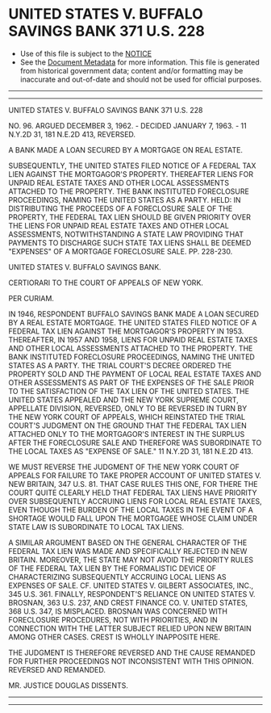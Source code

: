 ---
---

# UNITED STATES V. BUFFALO SAVINGS BANK 371 U.S. 228

* Use of this file is subject to the [NOTICE](https://github.com/publicdocs/notice/blob/master/NOTICE)
* See the [Document Metadata](../../../) for more information.
  This file is generated from historical government data; content and/or formatting may be inaccurate and out-of-date and should not be used for official purposes.

----------
----------

UNITED STATES V. BUFFALO SAVINGS BANK 371 U.S. 228

NO. 96.  ARGUED DECEMBER 3, 1962.  - DECIDED JANUARY 7, 1963.  - 11 N.Y.2D 31, 181 N.E.2D 413, REVERSED.

A BANK MADE A LOAN SECURED BY A MORTGAGE ON REAL ESTATE.

SUBSEQUENTLY, THE UNITED STATES FILED NOTICE OF A FEDERAL TAX LIEN AGAINST THE MORTGAGOR'S PROPERTY.  THEREAFTER LIENS FOR UNPAID REAL ESTATE TAXES AND OTHER LOCAL ASSESSMENTS ATTACHED TO THE PROPERTY.  THE BANK INSTITUTED FORECLOSURE PROCEEDINGS, NAMING THE UNITED STATES AS A PARTY.  HELD:  IN DISTRIBUTING THE PROCEEDS OF A FORECLOSURE SALE OF THE PROPERTY, THE FEDERAL TAX LIEN SHOULD BE GIVEN PRIORITY OVER THE LIENS FOR UNPAID REAL ESTATE TAXES AND OTHER LOCAL ASSESSMENTS, NOTWITHSTANDING A STATE LAW PROVIDING THAT PAYMENTS TO DISCHARGE SUCH STATE TAX LIENS SHALL BE DEEMED "EXPENSES" OF A MORTGAGE FORECLOSURE SALE.  PP. 228-230.

UNITED STATES V. BUFFALO SAVINGS BANK.

CERTIORARI TO THE COURT OF APPEALS OF NEW YORK.

PER CURIAM.

IN 1946, RESPONDENT BUFFALO SAVINGS BANK MADE A LOAN SECURED BY A REAL ESTATE MORTGAGE.  THE UNITED STATES FILED NOTICE OF A FEDERAL TAX LIEN AGAINST THE MORTGAGOR'S PROPERTY IN 1953.  THEREAFTER, IN 1957 AND 1958, LIENS FOR UNPAID REAL ESTATE TAXES AND OTHER LOCAL ASSESSMENTS ATTACHED TO THE PROPERTY.  THE BANK INSTITUTED FORECLOSURE PROCEEDINGS, NAMING THE UNITED STATES AS A PARTY.  THE TRIAL COURT'S DECREE ORDERED THE PROPERTY SOLD AND THE PAYMENT OF LOCAL REAL ESTATE TAXES AND OTHER ASSESSMENTS AS PART OF THE EXPENSES OF THE SALE PRIOR TO THE SATISFACTION OF THE TAX LIEN OF THE UNITED STATES.  THE UNITED STATES APPEALED AND THE NEW YORK SUPREME COURT, APPELLATE DIVISION, REVERSED, ONLY TO BE REVERSED IN TURN BY THE NEW YORK COURT OF APPEALS, WHICH REINSTATED THE TRIAL COURT'S JUDGMENT ON THE GROUND THAT THE FEDERAL TAX LIEN ATTACHED ONLY TO THE MORTGAGOR'S INTEREST IN THE SURPLUS AFTER THE FORECLOSURE SALE AND THEREFORE WAS SUBORDINATE TO THE LOCAL TAXES AS "EXPENSE OF SALE."  11 N.Y.2D 31, 181 N.E.2D 413.

WE MUST REVERSE THE JUDGMENT OF THE NEW YORK COURT OF APPEALS FOR FAILURE TO TAKE PROPER ACCOUNT OF UNITED STATES V. NEW BRITAIN, 347 U.S. 81.  THAT CASE RULES THIS ONE, FOR THERE THE COURT QUITE CLEARLY HELD THAT FEDERAL TAX LIENS HAVE PRIORITY OVER SUBSEQUENTLY ACCRUING LIENS FOR LOCAL REAL ESTATE TAXES, EVEN THOUGH THE BURDEN OF THE LOCAL TAXES IN THE EVENT OF A SHORTAGE WOULD FALL UPON THE MORTGAGEE WHOSE CLAIM UNDER STATE LAW IS SUBORDINATE TO LOCAL TAX LIENS.

A SIMILAR ARGUMENT BASED ON THE GENERAL CHARACTER OF THE FEDERAL TAX LIEN WAS MADE AND SPECIFICALLY REJECTED IN NEW BRITAIN.  MOREOVER, THE STATE MAY NOT AVOID THE PRIORITY RULES OF THE FEDERAL TAX LIEN BY THE FORMALISTIC DEVICE OF CHARACTERIZING SUBSEQUENTLY ACCRUING LOCAL LIENS AS EXPENSES OF SALE.  CF. UNITED STATES V. GILBERT ASSOCIATES, INC., 345 U.S. 361.  FINALLY, RESPONDENT'S RELIANCE ON UNITED STATES V. BROSNAN, 363 U.S. 237, AND CREST FINANCE CO. V. UNITED STATES, 368 U.S. 347, IS MISPLACED.  BROSNAN WAS CONCERNED WITH FORECLOSURE PROCEDURES, NOT WITH PRIORITIES, AND IN CONNECTION WITH THE LATTER SUBJECT RELIED UPON NEW BRITAIN AMONG OTHER CASES.  CREST IS WHOLLY INAPPOSITE HERE.

THE JUDGMENT IS THEREFORE REVERSED AND THE CAUSE REMANDED FOR FURTHER PROCEEDINGS NOT INCONSISTENT WITH THIS OPINION.  REVERSED AND REMANDED.

MR. JUSTICE DOUGLAS DISSENTS.


----------
----------

